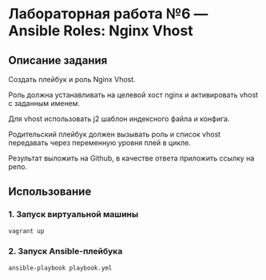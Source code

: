 # Лабораторная работа №6 — Ansible Roles: Nginx Vhost

## Описание задания

Создать плейбук и роль Nginx Vhost.

Роль должна устанавливать на целевой хост nginx и активировать vhost с заданным именем.

Для vhost использовать j2 шаблон индексного файла и конфига.

Родительский плейбук должен вызывать роль и список vhost передавать через переменную уровня плей в цикле.

Результат выложить на Github, в качестве ответа приложить ссылку на репо.

## Использование

### 1. Запуск виртуальной машины

```bash
vagrant up
```

### 2. Запуск Ansible-плейбука

```bash
ansible-playbook playbook.yml
```